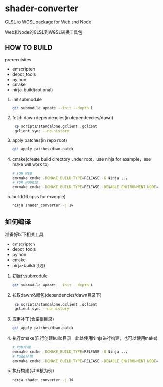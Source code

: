 # shader-converter

GLSL to WGSL package for Web and Node

Web和Node的GLSL到WGSL转换工具包

## HOW TO BUILD
prerequisites
- emscripten
- depot_tools
- python
- cmake
- ninja-build(optional)

1. init submodule
   ```bash
   git submodule update --init --depth 1
   ```
2. fetch dawn dependencies(in dependencies/dawn)
   ```bash
    cp scripts/standalone.gclient .gclient
    gclient sync --no-history
   ```
3. apply patches(in repo root)
   ```bash
   git apply patches/dawn.patch
   ```
4. cmake(create build directory under root，use ninja for example，use make will work to)
   ```bash
   # FOR WEB
   emcmake cmake -DCMAKE_BUILD_TYPE=RELEASE -G Ninja ../
   # FOR NODEJS
   emcmake cmake -DCMAKE_BUILD_TYPE=RELEASE -DENABLE_ENVIRONMENT_NODE=ON -G Ninja ../
   ```
5. build(16 cpus for example)
   ```bash
   ninja shader_converter -j 16
   ```


## 如何编译
准备好以下相关工具
- emscripten
- depot_tools
- python
- cmake
- ninja-build(可选)

1. 初始化submodule
   ```bash
   git submodule update --init --depth 1
   ```
2. 拉取dawn依赖包(dependencies/dawn目录下)
   ```bash
    cp scripts/standalone.gclient .gclient
    gclient sync --no-history
   ```
3. 应用补丁(仓库根目录)
   ```bash
   git apply patches/dawn.patch
   ```
4. 执行cmake(自行创建build目录，此处使用Ninja进行构建，也可以使用make)
   ```bash
   # Web环境
   emcmake cmake -DCMAKE_BUILD_TYPE=RELEASE -G Ninja ../
   # Node环境
   emcmake cmake -DCMAKE_BUILD_TYPE=RELEASE -DENABLE_ENVIRONMENT_NODE=ON -G Ninja ../
   ```
5. 执行构建(以16核为例)
   ```bash
   ninja shader_converter -j 16
   ```
